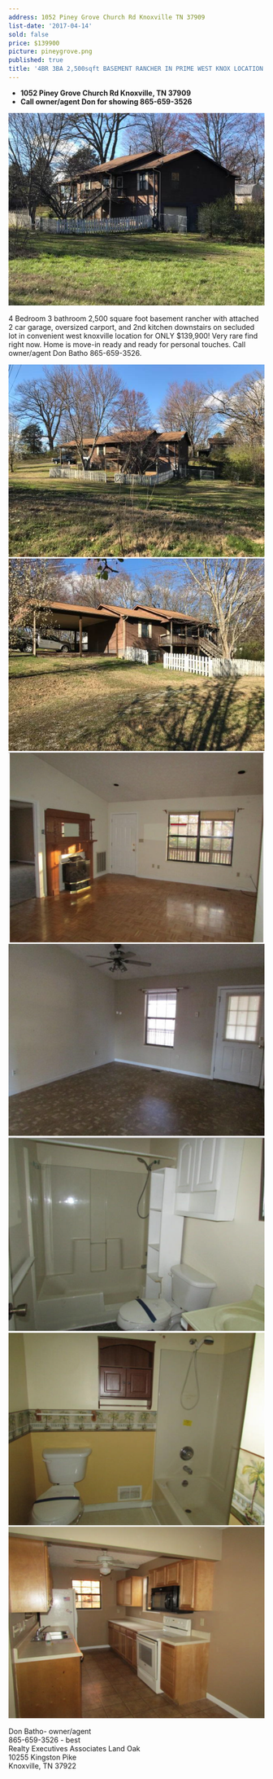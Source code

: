 ```yaml
---
address: 1052 Piney Grove Church Rd Knoxville TN 37909
list-date: '2017-04-14'
sold: false
price: $139900
picture: pineygrove.png
published: true
title: '4BR 3BA 2,500sqft BASEMENT RANCHER IN PRIME WEST KNOX LOCATION!'
---
```



* **1052 Piney Grove Church Rd Knoxville, TN 37909**
* **Call owner/agent Don for showing 865-659-3526**

![](/uploads/versions/00p0p-dbycj9gto96-600x450---x----600-450x---.jpg)

4 Bedroom 3 bathroom 2,500 square foot basement rancher with attached 2 car garage, oversized carport, and 2nd kitchen downstairs on secluded lot in convenient west knoxville location for ONLY $139,900! Very rare find right now. Home is move-in ready and ready for personal touches. Call owner/agent Don Batho 865-659-3526.

![](/uploads/versions/00r0r-gxsrrasuwdf-600x450---x----600-450x---.jpg)![](/uploads/versions/00808-enohmzia1co-600x450---x----600-450x---.jpg)![](/uploads/versions/screen-shot-2017-04-03-at-12-19-55-pm---x----1292-958x---.png)![](/uploads/versions/screen-shot-2017-04-03-at-12-22-52-pm---x----1274-954x---.png)![](/uploads/versions/screen-shot-2017-04-03-at-12-21-09-pm---x----1278-966x---.png)![](/uploads/versions/screen-shot-2017-04-03-at-12-22-35-pm---x----1272-954x---.png)![](/uploads/versions/screen-shot-2017-04-03-at-12-23-14-pm---x----1274-950x---.png)

Don Batho- owner/agent
<br>865-659-3526 - best
<br>Realty Executives Associates Land Oak
<br>10255 Kingston Pike
<br>Knoxville, TN 37922